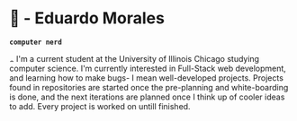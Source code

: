 # 🌙 - Eduardo Morales

**`computer nerd`** 
</div>
  <img alt='computer Gif' src='https://media.giphy.com/media/tlRU5lV5HqMpSAGPXh/giphy.gif' width='8' height='8'/>
</h3>
I'm a current student at the University of Illinois Chicago studying computer science. I'm currently interested in Full-Stack web development, and   learning how to make bugs- I mean well-developed projects. Projects found in repositories are started once the pre-planning and white-boarding is done, and the next iterations are planned once I think up of cooler ideas to add. Every project is worked on untill finished.
<p align='left'>

</p>

